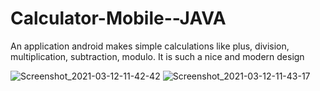# Calculator-Mobile--JAVA
An application android makes simple calculations like plus, division, multiplication, subtraction, modulo. It is such a nice and modern design

![Screenshot_2021-03-12-11-42-42](https://user-images.githubusercontent.com/40955969/111037647-5cc4f480-8425-11eb-8dc4-09b42d43fdd7.png)
![Screenshot_2021-03-12-11-43-17](https://user-images.githubusercontent.com/40955969/111037649-5f274e80-8425-11eb-8133-c59c0fd2524d.png)

